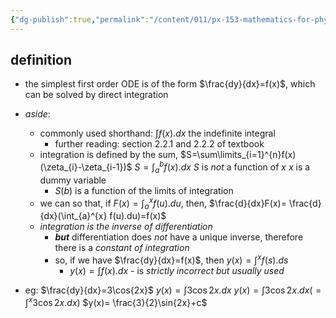 ```yaml
---
{"dg-publish":true,"permalink":"/content/011/px-153-mathematics-for-physicists/term-1/px-153-c-first-order-od-es/px-153-c3-direct-integration/","noteIcon":"1","created":"2024-11-25T10:50:32.000+00:00","updated":"2024-11-26T19:36:53.015+00:00"}
---
```


## definition
- the simplest first order ODE is of the form $\frac{dy}{dx}=f(x)$, which can be solved by direct integration

- *aside*: 
	- commonly used shorthand: $\int f(x).dx$ the indefinite integral
		- further reading: section 2.2.1 and 2.2.2 of textbook
	- integration is defined by the sum, $S=\sum\limits_{i=1}^{n}f(x)(\zeta_{i}-\zeta_{i-1})$
		$S=\int_{a}^{b}f(x).dx$
			$S$ is *not* a function of $x$
			$x$ is a dummy variable
		- $S(b)$ is a function of the limits of integration
	- we can so that, if $F(x)=\int_{a}^{x}f(u).du$, then, $\frac{d}{dx}F(x)= \frac{d}{dx}(\int_{a}^{x} f(u).du)=f(x)$
	- *integration is the inverse of differentiation*
		- ***but*** differentiation does *not* have a unique inverse, therefore there is a *constant of integration*
		- so, if we have $\frac{dy}{dx}=f(x)$, then $y(x)=\int^{x}f(s).ds$
			- $y(x)=\int f(x).dx$ - is *strictly incorrect but usually used*

-  eg: $\frac{dy}{dx}=3\cos{2x}$
		$y(x)=\int 3\cos{2x}.dx$
		$y(x)=\int 3\cos{2x}.dx(=\int^x 3\cos{2x}.dx)$
		$y(x)= \frac{3}{2}\sin{2x}+c$ 
